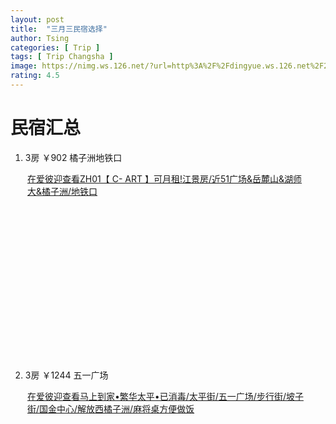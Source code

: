 ```yaml
---
layout: post
title:  "三月三民宿选择"
author: Tsing
categories: [ Trip ]
tags: [ Trip Changsha ]
image: https://nimg.ws.126.net/?url=http%3A%2F%2Fdingyue.ws.126.net%2F2019%2F1231%2F6d7c5df7j00q3dvzp001lc200u000gwg00ee0083.jpg&thumbnail=650x2147483647&quality=80&type=jpg
rating: 4.5
---
```


# 民宿汇总
1. 3房 ￥902 橘子洲地铁口
<div class="airbnb-embed-frame" data-id="34772627" data-view="home" style="width:450px;height:300px;margin:auto"><a href="https://www.airbnb.cn/rooms/34772627?check_in=2021-04-14&amp;check_out=2021-04-17&amp;s=66&amp;unique_share_id=d283723b-a4e1-4d02-810b-6ce8a62d90ca&amp;source=embed_widget">在爱彼迎查看</a><a href="https://www.airbnb.cn/rooms/34772627?check_in=2021-04-14&amp;check_out=2021-04-17&amp;s=66&amp;unique_share_id=d283723b-a4e1-4d02-810b-6ce8a62d90ca&amp;source=embed_widget" rel="nofollow">ZH01【 C- ART 】可月租!江景房/近51广场&amp;岳麓山&amp;湖师大&amp;橘子洲/地铁口</a><script async="" src="https://www.airbnb.cn/embeddable/airbnb_jssdk"></script></div>

2. 3房 ￥1244 五一广场
<div class="airbnb-embed-frame" data-id="40644507" data-view="home" style="width:450px;height:300px;margin:auto"><a href="https://www.airbnb.cn/rooms/40644507?check_in=2021-04-14&amp;check_out=2021-04-17&amp;s=66&amp;unique_share_id=cc54e64b-5057-47fe-b0e9-fe267b14598e&amp;source=embed_widget">在爱彼迎查看</a><a href="https://www.airbnb.cn/rooms/40644507?check_in=2021-04-14&amp;check_out=2021-04-17&amp;s=66&amp;unique_share_id=cc54e64b-5057-47fe-b0e9-fe267b14598e&amp;source=embed_widget" rel="nofollow">马上到家•繁华太平•已消毒/太平街/五一广场/步行街/坡子街/国金中心/解放西橘子洲/麻将桌方便做饭</a><script async="" src="https://www.airbnb.cn/embeddable/airbnb_jssdk"></script></div>
